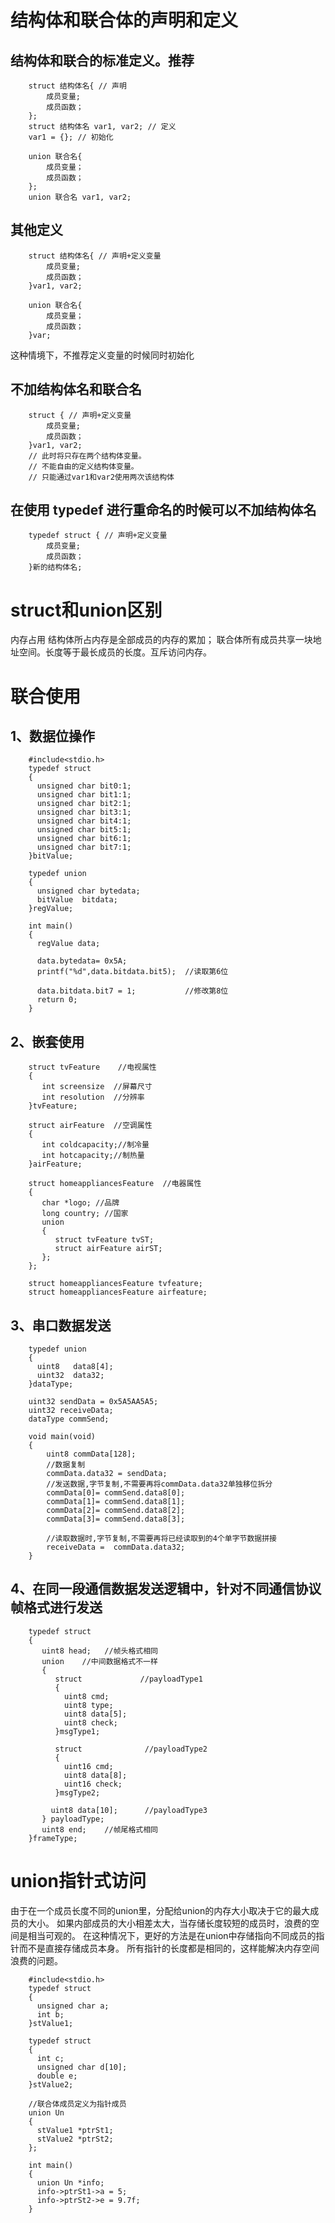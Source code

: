 # 结构体和联合体的声明和定义
## 结构体和联合的标准定义。推荐
        struct 结构体名{ // 声明
            成员变量;
            成员函数；
        };
        struct 结构体名 var1, var2; // 定义
        var1 = {}; // 初始化

        union 联合名{
            成员变量；
            成员函数；
        };
        union 联合名 var1, var2;

## 其他定义 
        struct 结构体名{ // 声明+定义变量
            成员变量;
            成员函数；
        }var1, var2;

        union 联合名{
            成员变量；
            成员函数；
        }var;
这种情境下，不推荐定义变量的时候同时初始化

## 不加结构体名和联合名
        struct { // 声明+定义变量
            成员变量;
            成员函数；
        }var1, var2;
        // 此时将只存在两个结构体变量。
        // 不能自由的定义结构体变量。
        // 只能通过var1和var2使用两次该结构体

## 在使用 typedef 进行重命名的时候可以不加结构体名
        typedef struct { // 声明+定义变量
            成员变量;
            成员函数；
        }新的结构体名;

# struct和union区别
内存占用
  结构体所占内存是全部成员的内存的累加；
  联合体所有成员共享一块地址空间。长度等于最长成员的长度。互斥访问内存。

# 联合使用

## 1、数据位操作

        #include<stdio.h>
        typedef struct
        {
          unsigned char bit0:1;
          unsigned char bit1:1;
          unsigned char bit2:1;
          unsigned char bit3:1;
          unsigned char bit4:1;
          unsigned char bit5:1;
          unsigned char bit6:1;
          unsigned char bit7:1;
        }bitValue;
        
        typedef union
        {
          unsigned char bytedata;
          bitValue  bitdata;
        }regValue;
        
        int main()
        {
          regValue data;
        
          data.bytedata= 0x5A;
          printf("%d",data.bitdata.bit5);  //读取第6位
        
          data.bitdata.bit7 = 1;           //修改第8位
          return 0;
        }

## 2、嵌套使用

        struct tvFeature    //电视属性
        {
           int screensize  //屏幕尺寸
           int resolution  //分辨率
        }tvFeature;
        
        struct airFeature  //空调属性
        {
           int coldcapacity;//制冷量
           int hotcapacity;//制热量
        }airFeature;
        
        struct homeappliancesFeature  //电器属性
        {
           char *logo; //品牌
           long country; //国家
           union
           {
              struct tvFeature tvST;
              struct airFeature airST;
           };
        };

        struct homeappliancesFeature tvfeature;
        struct homeappliancesFeature airfeature;

## 3、串口数据发送

        typedef union
        {
          uint8   data8[4];
          uint32  data32;
        }dataType;
        
        uint32 sendData = 0x5A5AA5A5;
        uint32 receiveData;
        dataType commSend;
        
        void main(void)
        {
            uint8 commData[128];
            //数据复制
            commData.data32 = sendData;
            //发送数据,字节复制,不需要再将commData.data32单独移位拆分
            commData[0]= commSend.data8[0];
            commData[1]= commSend.data8[1];
            commData[2]= commSend.data8[2];
            commData[3]= commSend.data8[3];
        
            //读取数据时,字节复制,不需要再将已经读取到的4个单字节数据拼接
            receiveData =  commData.data32;
        }

## 4、在同一段通信数据发送逻辑中，针对不同通信协议帧格式进行发送

        typedef struct
        {
           uint8 head;   //帧头格式相同
           union    //中间数据格式不一样
           {
              struct             //payloadType1
              {
                uint8 cmd;
                uint8 type;
                uint8 data[5];
                uint8 check;
              }msgType1;
        
              struct              //payloadType2
              {
                uint16 cmd;
                uint8 data[8];
                uint16 check;
              }msgType2;
        
             uint8 data[10];      //payloadType3
           } payloadType;
           uint8 end;    //帧尾格式相同
        }frameType;

# union指针式访问

由于在一个成员长度不同的union里，分配给union的内存大小取决于它的最大成员的大小。
如果内部成员的大小相差太大，当存储长度较短的成员时，浪费的空间是相当可观的。
在这种情况下，更好的方法是在union中存储指向不同成员的指针而不是直接存储成员本身。
所有指针的长度都是相同的，这样能解决内存空间浪费的问题。


        #include<stdio.h>
        typedef struct
        {
          unsigned char a;
          int b;
        }stValue1;
        
        typedef struct
        {
          int c;
          unsigned char d[10];
          double e;
        }stValue2;
        
        //联合体成员定义为指针成员
        union Un
        {
          stValue1 *ptrSt1;
          stValue2 *ptrSt2;
        };
        
        int main()
        {
          union Un *info;
          info->ptrSt1->a = 5;
          info->ptrSt2->e = 9.7f;
        }
